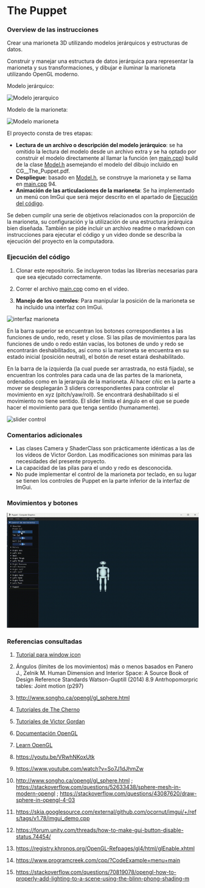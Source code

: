 # The Puppet

### Overview de las instrucciones

Crear una marioneta 3D utilizando modelos jerárquicos y estructuras de datos.

Construir y manejar una estructura de datos jerárquica para representar la marioneta y sus transformaciones, y dibujar e iluminar la marioneta utilizando OpenGL moderno. 

Modelo jerárquico:

![Modelo jerarquico](https://i.imgur.com/whbtkc8.jpgE)

Modelo de la marioneta:

![Modelo marioneta](https://i.imgur.com/xtB7SWQ.jpg)

El proyecto consta de tres etapas: 
- **Lectura de un archivo o descripción del modelo jerárquico**: se ha omitido la lectura del modelo desde un archivo extra y se ha optado por construir el modelo directamente al llamar la función (en [main.cpp](main.cpp)) build de la clase [Model.h](Model.h) asemejando el modelo del dibujo incluido en CG__The_Puppet.pdf.
- **Despliegue**: basado en [Model.h](Model.h), se construye la marioneta y se llama en [main.cpp](main.cpp) 94.
- **Animación de las articulaciones de la marioneta**: Se ha implementado un menú con ImGui que será mejor descrito en el apartado de [Ejecución del código](#ejecución-del-código).

Se deben cumplir una serie de objetivos relacionados con la proporción de la marioneta, su configuración y la utilización de una estructura jerárquica bien diseñada. 
También se pide incluir un archivo readme o markdown con instrucciones para ejecutar el código y un video donde se describa la ejecución del proyecto en la computadora.

### Ejecución del código

1. Clonar este repositorio. Se incluyeron todas las librerías necesarias para que sea ejecutado correctamente. 

2. Correr el archivo [main.cpp](main.cpp) como en el vídeo.

3. **Manejo de los controles**: Para manipular la posición de la marioneta se ha incluido una interfaz con ImGui. 

![interfaz marioneta](https://i.imgur.com/8fa7e7C.jpg)

En la barra superior se encuentran los botones correspondientes a las funciones de undo, redo, reset y close. Si las pilas de movimientos para las funciones de undo o redo están vacías, los botones de undo y redo se encontrarán deshabilitados, así como si la marioneta se encuentra en su estado inicial (posición neutral), el botón de reset estará deshabilitado. 

En la barra de la izquierda (la cual puede ser arrastrada, no está fijada), se encuentran los controles para cada una de las partes de la marioneta, ordenados como en la jerarquía de la marioneta. Al hacer cñic en la parte a mover se desplegarán 3 sliders correspondientes para controlar el movimiento en xyz (pitch/yaw/roll). Se encontrará deshabilitado si el movimiento no tiene sentido. El slider limita el ángulo en el que se puede hacer el movimiento para que tenga sentido (humanamente).

![slider control](https://i.imgur.com/7v5b63K.jpg)


### Comentarios adicionales
- Las clases Camera y ShaderClass son prácticamente idénticas a las de los vídeos de Victor Gordon. Las modificaciones son mínimas para las necesidades del presente proyecto.
- La capacidad de las pilas para el undo y redo es desconocida.
- No pude implementar el control de la marioneta por teclado, en su lugar se tienen los controles de Puppet en la parte inferior de la interfaz de ImGui.

### Movimientos y botones

![](https://github.com/alond-ra/mmarioneta/blob/main/movements.gif)


### Referencias consultadas

1. [Tutorial para window icon](https://youtu.be/So7J1dJhmZw)

2. Ángulos (límites de los movimientos) más o menos basados en 
Panero J., Zelnik M. Human Dimension and Interior Space: A Source Book of Design Reference Standards Watson-Guptill (2014) 8.9 Antrhopomorpric tables: Joint motion (p297)

3. http://www.songho.ca/opengl/gl_sphere.html

4. [Tutoriales de The Cherno](https://www.youtube.com/playlist?list=PLlrATfBNZ98foTJPJ_Ev03o2oq3-GGOS2)

5. [Tutoriales de Victor Gordan](https://www.youtube.com/playlist?list=PLPaoO-vpZnumdcb4tZc4x5Q-v7CkrQ6M-)

6. [Documentación OpenGL](https://docs.gl/)

7. [Learn OpenGL](https://learnopengl.com/)

8. https://youtu.be/VRwhNKoxUtk

9. https://www.youtube.com/watch?v=So7J1dJhmZw

10. http://www.songho.ca/opengl/gl_sphere.html ; https://stackoverflow.com/questions/52633438/sphere-mesh-in-modern-opengl ; https://stackoverflow.com/questions/43087620/draw-sphere-in-opengl-4-03

11. https://skia.googlesource.com/external/github.com/ocornut/imgui/+/refs/tags/v1.78/imgui_demo.cpp

12. https://forum.unity.com/threads/how-to-make-gui-button-disable-status.74454/

13. https://registry.khronos.org/OpenGL-Refpages/gl4/html/glEnable.xhtml

14. https://www.programcreek.com/cpp/?CodeExample=menu+main

15. https://stackoverflow.com/questions/70819078/opengl-how-to-properly-add-lighting-to-a-scene-using-the-blinn-phong-shading-m


